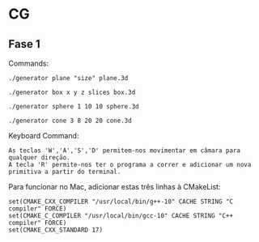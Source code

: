 # CG

## Fase 1
Commands:

    ./generator plane "size" plane.3d

    ./generator box x y z slices box.3d
    
    ./generator sphere 1 10 10 sphere.3d
    
    ./generator cone 3 8 20 20 cone.3d
    
Keyboard Command:

    As teclas 'W','A','S','D' permitem-nos movimentar em câmara para qualquer direção.
    A tecla 'R' permite-nos ter o programa a correr e adicionar um nova primitiva a partir do terminal.


Para funcionar no Mac, adicionar estas três linhas à CMakeList:

    set(CMAKE_CXX_COMPILER "/usr/local/bin/g++-10" CACHE STRING "C compiler" FORCE)
    set(CMAKE_C_COMPILER "/usr/local/bin/gcc-10" CACHE STRING "C++ compiler" FORCE)
    set(CMAKE_CXX_STANDARD 17)



    
